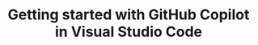 ---
title: Getting started with GitHub Copilot in Visual Studio Code
intro: 'ADD INTRO.'
versions:
  versions:
  fpt: '*'
  ghec: '*'
topics: 
  - Copilot
---